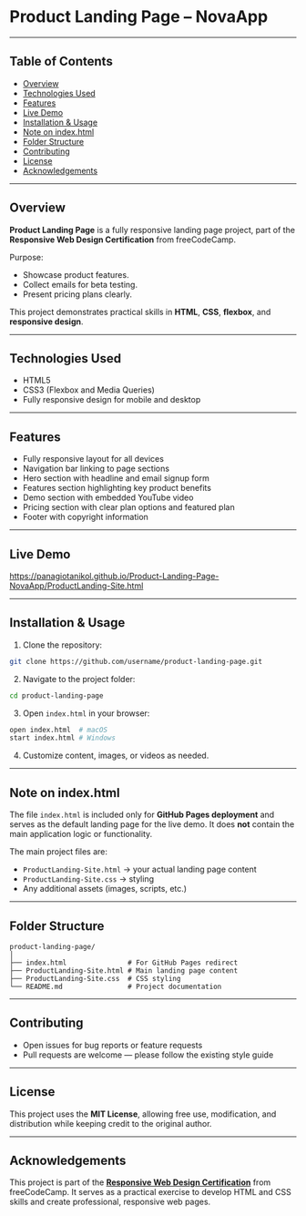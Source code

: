 # Product Landing Page – NovaApp

---

## Table of Contents

* [Overview](#overview)
* [Technologies Used](#technologies-used)
* [Features](#features)
* [Live Demo](#live-demo)
* [Installation & Usage](#installation--usage)
* [Note on index.html](#note-on-indexhtml)
* [Folder Structure](#folder-structure)
* [Contributing](#contributing)
* [License](#license)
* [Acknowledgements](#acknowledgements)

---

## Overview

**Product Landing Page** is a fully responsive landing page project, part of the **Responsive Web Design Certification** from freeCodeCamp.

Purpose:

* Showcase product features.
* Collect emails for beta testing.
* Present pricing plans clearly.

This project demonstrates practical skills in **HTML**, **CSS**, **flexbox**, and **responsive design**.

---

## Technologies Used

* HTML5
* CSS3 (Flexbox and Media Queries)
* Fully responsive design for mobile and desktop

---

## Features

* Fully responsive layout for all devices
* Navigation bar linking to page sections
* Hero section with headline and email signup form
* Features section highlighting key product benefits
* Demo section with embedded YouTube video
* Pricing section with clear plan options and featured plan
* Footer with copyright information

---

## Live Demo

https://panagiotanikol.github.io/Product-Landing-Page-NovaApp/ProductLanding-Site.html

---

## Installation & Usage

1. Clone the repository:

```bash
git clone https://github.com/username/product-landing-page.git
```

2. Navigate to the project folder:

```bash
cd product-landing-page
```

3. Open `index.html` in your browser:

```bash
open index.html  # macOS
start index.html # Windows
```

4. Customize content, images, or videos as needed.

---

## Note on index.html

The file `index.html` is included only for **GitHub Pages deployment** and serves as the default landing page for the live demo.
It does **not** contain the main application logic or functionality.

The main project files are:

* `ProductLanding-Site.html` → your actual landing page content
* `ProductLanding-Site.css` → styling
* Any additional assets (images, scripts, etc.)

---

## Folder Structure

```
product-landing-page/
│
├── index.html               # For GitHub Pages redirect
├── ProductLanding-Site.html # Main landing page content
├── ProductLanding-Site.css  # CSS styling
└── README.md                # Project documentation
```

---

## Contributing

* Open issues for bug reports or feature requests
* Pull requests are welcome — please follow the existing style guide

---

## License

This project uses the **MIT License**, allowing free use, modification, and distribution while keeping credit to the original author.

---

## Acknowledgements

This project is part of the **[Responsive Web Design Certification](https://www.freecodecamp.org/learn/2022/responsive-web-design/)** from freeCodeCamp. It serves as a practical exercise to develop HTML and CSS skills and create professional, responsive web pages.
